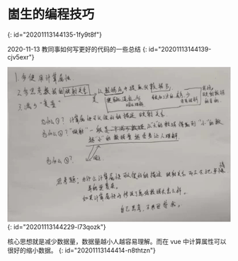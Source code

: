 # 崮生的编程技巧
{: id="20201113144135-1fy9t8f"}

2020-11-13 教同事如何写更好的代码的一些总结
{: id="20201113144139-cjv5exr"}

![image.png](assets/20201113144410-gqm7f9i-image.png)
{: id="20201113144229-l73qozk"}

核心思想就是减少数据量，数据量越小人越容易理解。而在 vue 中计算属性可以很好的缩小数据。
{: id="20201113144414-n8thtzn"}
